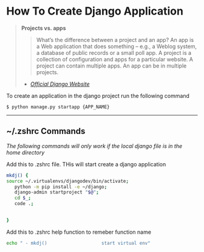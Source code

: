 # How To Create Django Application

> __Projects vs. apps__
> > What’s the difference between a project and an app? An app is a Web application that does something – e.g., a Weblog system, a database of public records or a small poll app. A project is a collection of configuration and apps for a particular website. A project can contain multiple apps. An app can be in multiple projects.
> - *[Official Django Website](https://docs.djangoproject.com/en/3.0/intro/tutorial01/#creating-the-polls-app)*

To create an application in the django project run the following command

```shell
$ python manage.py startapp {APP_NAME}
```

***
## ~/.zshrc Commands
*The following commands will only work if the local django file is in the home directory*

Add this to .zshrc file. THis will start create a django application
```zsh
mkdj() {
source ~/.virtualenvs/djangodev/bin/activate;
   python -m pip install -e ~/django;
   django-admin startproject "$@";
   cd $_;
   code .;
   

}
```

Add this to .zshrc help function to remeber function name
```zsh
echo " - mkdj()                    start virtual env"
```